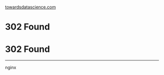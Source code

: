 [towardsdatascience.com](https://towardsdatascience.com/https-medium-com-vishalmorde-xgboost-algorithm-long-she-may-rein-edd9f99be63d "302 Found")

# 302 Found

#  302 Found

* * *

nginx
